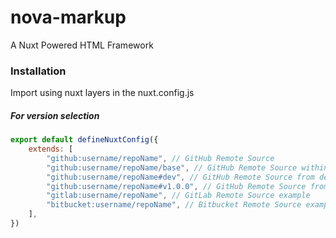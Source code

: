 # nova-markup

A Nuxt Powered HTML Framework

### Installation

Import using nuxt layers in the nuxt.config.js

##### For version selection

```js
export default defineNuxtConfig({
    extends: [
        "github:username/repoName", // GitHub Remote Source
        "github:username/repoName/base", // GitHub Remote Source within /base directory
        "github:username/repoName#dev", // GitHub Remote Source from dev branch
        "github:username/repoName#v1.0.0", // GitHub Remote Source from v1.0.0 tag
        "gitlab:username/repoName", // GitLab Remote Source example
        "bitbucket:username/repoName", // Bitbucket Remote Source example
    ],
})
```
